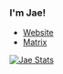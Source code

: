 ### I'm Jae!

 - [Website](https://jae.fi)
 - [Matrix](https://matrix.to/#/@me:jae.fi)

[![Jae Stats](https://github-readme-stats.vercel.app/api?username=jaedotmoe)](https://github.com/anuraghazra/github-readme-stats)
